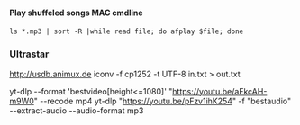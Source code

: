 #### Play shuffeled songs MAC cmdline
`ls *.mp3 | sort -R |while read file; do afplay $file; done`

### Ultrastar 

http://usdb.animux.de
iconv -f cp1252 -t UTF-8 in.txt > out.txt

yt-dlp --format 'bestvideo[height<=1080]' "https://youtu.be/aFkcAH-m9W0" --recode mp4
yt-dlp "https://youtu.be/pFzv1ihK254" -f "bestaudio" --extract-audio --audio-format mp3
